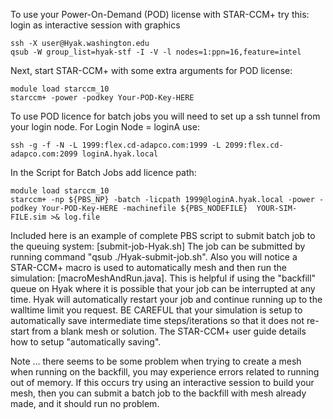 To use your Power-On-Demand (POD) license with STAR-CCM+ try this: login as interactive session with graphics

    ssh -X user@Hyak.washington.edu
    qsub -W group_list=hyak-stf -I -V -l nodes=1:ppn=16,feature=intel

Next, start STAR-CCM+ with some extra arguments for POD license:

    module load starccm_10
    starccm+ -power -podkey Your-POD-Key-HERE

To use POD licence for batch jobs you will need to set up a ssh tunnel from your login node. For Login Node = loginA use:

    ssh -g -f -N -L 1999:flex.cd-adapco.com:1999 -L 2099:flex.cd-adapco.com:2099 loginA.hyak.local 

In the Script for Batch Jobs add licence path:

    module load starccm_10  
    starccm+ -np ${PBS_NP} -batch -licpath 1999@loginA.hyak.local -power -podkey Your-POD-Key-HERE -machinefile ${PBS_NODEFILE}  YOUR-SIM-FILE.sim >& log.file

Included here is an example of complete PBS script to submit batch job to the queuing system: [submit-job-Hyak.sh] The job can be submitted by running command "qsub ./Hyak-submit-job.sh". Also you will notice a STAR-CCM+ macro is 
used to automatically mesh and then run the simulation: [macroMeshAndRun.java]. This is helpful if using the "backfill" queue on Hyak where it is possible that your job can be interrupted at any time. Hyak will automatically 
restart your job and continue running up to the walltime limit you request.  BE CAREFUL that your simulation is setup to automatically save intermediate time steps/iterations so that it does not re-start from a blank mesh or 
solution. The STAR-CCM+ user guide details how to setup "automatically saving".

Note ... there seems to be some problem when trying to create a mesh when running on the backfill, you may experience errors related to running out of memory.  If this occurs try using an interactive session to build your mesh, 
then you can submit a batch job to the backfill with mesh already made, and it should run no problem.
